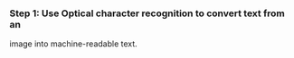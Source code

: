 ### Step 1: Use Optical character recognition to convert text from an 
image into machine-readable text.


